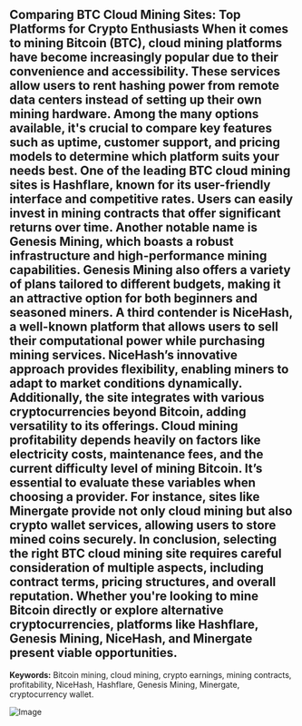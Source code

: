 **Comparing BTC Cloud Mining Sites: Top Platforms for Crypto Enthusiasts**
When it comes to mining Bitcoin (BTC), cloud mining platforms have become increasingly popular due to their convenience and accessibility. These services allow users to rent hashing power from remote data centers instead of setting up their own mining hardware. Among the many options available, it's crucial to compare key features such as uptime, customer support, and pricing models to determine which platform suits your needs best.
One of the leading BTC cloud mining sites is **Hashflare**, known for its user-friendly interface and competitive rates. Users can easily invest in mining contracts that offer significant returns over time. Another notable name is **Genesis Mining**, which boasts a robust infrastructure and high-performance mining capabilities. Genesis Mining also offers a variety of plans tailored to different budgets, making it an attractive option for both beginners and seasoned miners.
A third contender is **NiceHash**, a well-known platform that allows users to sell their computational power while purchasing mining services. NiceHash’s innovative approach provides flexibility, enabling miners to adapt to market conditions dynamically. Additionally, the site integrates with various cryptocurrencies beyond Bitcoin, adding versatility to its offerings.
Cloud mining profitability depends heavily on factors like electricity costs, maintenance fees, and the current difficulty level of mining Bitcoin. It’s essential to evaluate these variables when choosing a provider. For instance, sites like **Minergate** provide not only cloud mining but also crypto wallet services, allowing users to store mined coins securely.
In conclusion, selecting the right BTC cloud mining site requires careful consideration of multiple aspects, including contract terms, pricing structures, and overall reputation. Whether you're looking to mine Bitcoin directly or explore alternative cryptocurrencies, platforms like Hashflare, Genesis Mining, NiceHash, and Minergate present viable opportunities.
---
**Keywords:** Bitcoin mining, cloud mining, crypto earnings, mining contracts, profitability, NiceHash, Hashflare, Genesis Mining, Minergate, cryptocurrency wallet.

![Image](https://github.com/user-attachments/assets/4a25d116-2220-4385-b08e-f287af8fcbc4)
